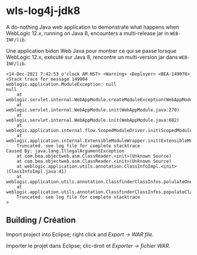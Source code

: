 # wls-log4j-jdk8

A do-nothing Java web application to demonstrate what happens when WebLogic 12.x, running on Java 8, encounters
a multi-release jar in `WEB-INF/lib`.

Une application bidon Web Java pour montrer ce qui se passe lorsque WebLogic 12.x, exécuté sur Java 8, rencontre
un multi-version jar dans `WEB-INF/lib`.

```
<14-Dec-2021 7:42:53 o'clock AM NST> <Warning> <Deployer> <BEA-149078> <Stack trace for message 149004
weblogic.application.ModuleException: null
null
	at weblogic.servlet.internal.WebAppModule.createModuleException(WebAppModule.java:1824)
	at weblogic.servlet.internal.WebAppModule.init(WebAppModule.java:270)
	at weblogic.servlet.internal.WebAppModule.init(WebAppModule.java:682)
	at weblogic.application.internal.flow.ScopedModuleDriver.init(ScopedModuleDriver.java:162)
	at weblogic.application.internal.ExtensibleModuleWrapper.init(ExtensibleModuleWrapper.java:98)
	Truncated. see log file for complete stacktrace
Caused By: java.lang.IllegalArgumentException
	at com.bea.objectweb.asm.ClassReader.<init>(Unknown Source)
	at com.bea.objectweb.asm.ClassReader.<init>(Unknown Source)
	at weblogic.application.utils.annotation.ClassInfoImpl.<init>(ClassInfoImpl.java:41)
	at weblogic.application.utils.annotation.ClassfinderClassInfos.polulateOneClassInfo(ClassfinderClassInfos.java:240)
	at weblogic.application.utils.annotation.ClassfinderClassInfos.populateClassInfos(ClassfinderClassInfos.java:193)
	Truncated. see log file for complete stacktrace
> 
```

## Building / Création

Import project into Eclipse; right click and *Export → WAR file*.

Importer le projet dans Eclipse; clic-droit et *Exporter → fichier WAR*.

